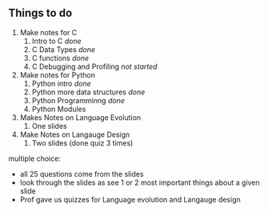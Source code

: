 Things to do 
---
1. Make notes for C 
	1. Intro to C *done*
	2. C Data Types _done_
	3. C functions _done_
	4. C Debugging and Profiling _not started_
2. Make notes for Python 
	1. Python intro _done_
	2. Python more data structures _done_
	3. Python Programminng _done_
	4. Python Modules 
3. Makes Notes on Language Evolution 
	1. One slides 
4. Make Notes on Langauge Design 
	1. Two slides (done quiz 3 times)


multiple choice:
- all 25 questions come from the slides
- look through the slides as see 1 or 2 most important things about a given slide
- Prof gave us quizzes for Language evolution and Langauge design 